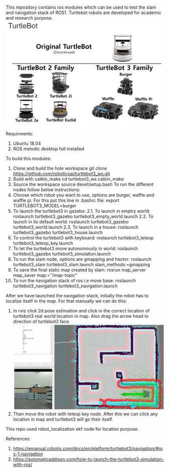 This repository contains ros modules which can be used to test the slam and navigation stack of ROS1. Turtlebot robots are developed for academic and research purpose. 
![Image of Yaktocat](https://github.com/roboticsai/turtlebot3_ws/blob/master/Docs/Images/48-turtlebotsJPG.jpg)

Requirments:
1. Ubuntu 18.04
2. ROS melodic desktop full installed

To build this modules:
1. Clone and build the hole workspace
   git clone https://github.com/roboticsai/turtlebot3_ws.git
2. Build with catkin_make
   cd turtlebot3_ws
   catkin_make
3. Source the workspace
   source devel/setup.bash
To run the different nodes follow below instructions:   
1. Choose which robot you want to use, options are burger, waffle and waffle pi. For this put this line in .bashrc file:
export TURTLEBOT3_MODEL=burger
2. To launch the turtlebot3 in gazebo:
   2.1. To launch in emptry world:
        roslaunch turtlebot3_gazebo turtlebot3_empty_world.launch
   2.2. To launch in its default world:
        roslaunch turtlebot3_gazebo turtlebot3_world.launch
   2.3. To launch in a house:
        roslaunch turtlebot3_gazebo turtlebot3_house.launch
3. To control the turtlebot3 with keyboard:
   roslaunch turtlebot3_teleop turtlebot3_teleop_key.launch
4. To let the turtlebot3 move autonomously in world:
   roslaunch turtlebot3_gazebo turtlebot3_simulation.launch
5. To run the slam node, options are gmapping and hector:
   roslaunch turtlebot3_slam turtlebot3_slam.launch slam_methods:=gmapping
6. To save the final static map created by slam:
   rosrun map_server map_saver map:="/map-topic"    
7. To run the navigation stack of ros i.e move base:
   roslaunch turtlebot3_navigation turtlebot3_navigation.launch

After we have launched the navigation stack, initially the robot has to localize itself in the map. For that manually we can do this:
1. In rviz click 2d pose estimation and click in the correct location of turtlebot3   real world location in map. Also drag the arrow head to direction of turtlebot3 face.
![Image of Yaktocat](https://github.com/roboticsai/turtlebot3_ws/blob/master/Docs/Images/2d_pose_estimate.png)
2. Than move the robot with teleop key node. 
After this we can click any location in map and turtlebot3 will go their itself.

This repo used robot_localization ekf node for location purpose.

References: 
1. https://emanual.robotis.com/docs/en/platform/turtlebot3/navigation/#ros-1-navigation
2. https://automaticaddison.com/how-to-launch-the-turtlebot3-simulation-with-ros/
